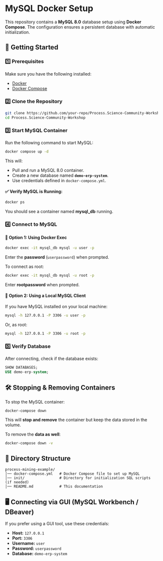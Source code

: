 # MySQL Docker Setup

This repository contains a **MySQL 8.0** database setup using **Docker Compose**. The configuration ensures a persistent database with automatic initialization.

## 🚀 Getting Started

### 1️⃣ Prerequisites
Make sure you have the following installed:
- [Docker](https://www.docker.com/get-started)
- [Docker Compose](https://docs.docker.com/compose/install/)

### 2️⃣ Clone the Repository
```sh
git clone https://github.com/your-repo/Process.Science-Community-Workshop.git
cd Process.Science-Community-Workshop
```

### 3️⃣ Start MySQL Container
Run the following command to start MySQL:
```sh
docker compose up -d
```
This will:
- Pull and run a MySQL 8.0 container.
- Create a new database named **`demo-erp-system`**.
- Use credentials defined in `docker-compose.yml`.

#### ✅ Verify MySQL is Running:
```sh
docker ps
```
You should see a container named **mysql_db** running.

### 4️⃣ Connect to MySQL

#### 🔹 Option 1: Using Docker Exec
```sh
docker exec -it mysql_db mysql -u user -p
```
Enter the **password** (`userpassword`) when prompted.

To connect as root:
```sh
docker exec -it mysql_db mysql -u root -p
```
Enter **rootpassword** when prompted.

#### 🔹 Option 2: Using a Local MySQL Client
If you have MySQL installed on your local machine:
```sh
mysql -h 127.0.0.1 -P 3306 -u user -p
```
Or, as root:
```sh
mysql -h 127.0.0.1 -P 3306 -u root -p
```

### 5️⃣ Verify Database
After connecting, check if the database exists:
```sql
SHOW DATABASES;
USE demo-erp-system;
```

## 🛠 Stopping & Removing Containers
To stop the MySQL container:
```sh
docker-compose down
```
This will **stop and remove** the container but keep the data stored in the volume.

To remove the **data as well**:
```sh
docker-compose down -v
```

## 📂 Directory Structure
```
process-mining-example/
│── docker-compose.yml   # Docker Compose file to set up MySQL
│── init/                # Directory for initialization SQL scripts (if needed)
│── README.md            # This documentation
```

## 🖥 Connecting via GUI (MySQL Workbench / DBeaver)
If you prefer using a GUI tool, use these credentials:
- **Host:** `127.0.0.1`
- **Port:** `3306`
- **Username:** `user`
- **Password:** `userpassword`
- **Database:** `demo-erp-system`


